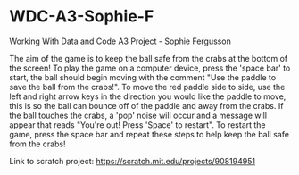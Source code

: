 # WDC-A3-Sophie-F
Working With Data and Code A3 Project - Sophie Fergusson 

The aim of the game is to keep the ball safe from the crabs at the bottom of the screen!
To play the game on a computer device, press the 'space bar' to start, the ball should begin moving with the comment "Use the paddle to save the ball from the crabs!".
To move the red paddle side to side, use the left and right arrow keys in the direction you would like the paddle to move, this is so the ball can bounce off of the paddle and away from the crabs.
If the ball touches the crabs, a 'pop' noise will occur and a message will appear that reads "You're out! Press 'Space' to restart".
To restart the game, press the space bar and repeat these steps to help keep the ball safe from the crabs!


Link to scratch project: https://scratch.mit.edu/projects/908194951
